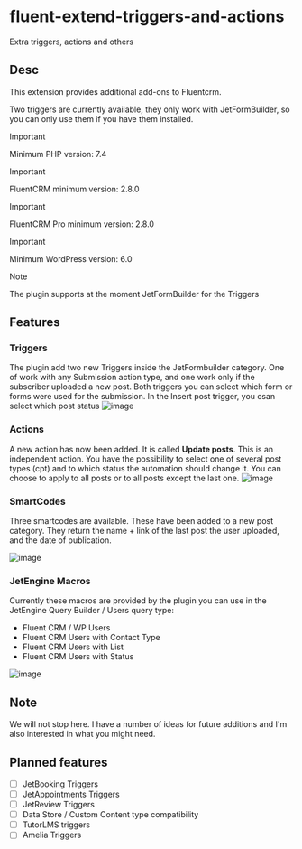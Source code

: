# fluent-extend-triggers-and-actions
Extra triggers, actions and others 

## Desc

This extension provides additional add-ons to Fluentcrm.

Two triggers are currently available, they only work with JetFormBuilder, so you can only use them if you have them installed.

> [!IMPORTANT]
> Minimum PHP version: 7.4

> [!IMPORTANT]
> FluentCRM minimum version: 2.8.0

> [!IMPORTANT]
> FluentCRM Pro minimum version: 2.8.0

> [!IMPORTANT]
> Minimum WordPress version: 6.0

> [!Note]
> The plugin supports at the moment JetFormBuilder for the Triggers


## Features

### Triggers

The plugin add two new Triggers inside the JetFormbuilder category. One of work with any Submission action type, and one work only if the subscriber uploaded a new post. Both triggers you can select which form or forms were used for the submission.
In the Insert post trigger, you csan select which post status
![image](https://github.com/Lonsdale201/fluent-extend-triggers-and-actions/assets/23199033/0ecbdbf5-d880-4f6c-baf8-f1326a7ef8fa)

### Actions

A new action has now been added. It is called **Update posts**. This is an independent action. You have the possibility to select one of several post types (cpt) and to which status the automation should change it. You can choose to apply to all posts or to all posts except the last one.
![image](https://github.com/Lonsdale201/fluent-extend-triggers-and-actions/assets/23199033/9d18cad1-94a4-4686-9560-20934daa4b28)

### SmartCodes

Three smartcodes are available. These have been added to a new post category. They return the name + link of the last post the user uploaded,
and the date of publication.

![image](https://github.com/Lonsdale201/fluent-extend-triggers-and-actions/assets/23199033/b4c25727-695a-49e3-9f2a-a81fd91ab5de)


### JetEngine Macros

Currently these macros are provided by the plugin you can use in the JetEngine Query Builder / Users query type:

* Fluent CRM / WP Users
* Fluent CRM Users with Contact Type
* Fluent CRM Users with List
* Fluent CRM Users with Status

![image](https://github.com/Lonsdale201/fluent-extend-triggers-and-actions/assets/23199033/9b39ee82-e0cd-4fed-b267-2eeb7c02e4d1)


## Note
We will not stop here. I have a number of ideas for future additions and I'm also interested in what you might need.

## Planned features

- [ ] JetBooking Triggers
- [ ] JetAppointments Triggers 
- [ ] JetReview Triggers
- [ ] Data Store / Custom Content type compatibility
- [ ] TutorLMS triggers
- [ ] Amelia Triggers
